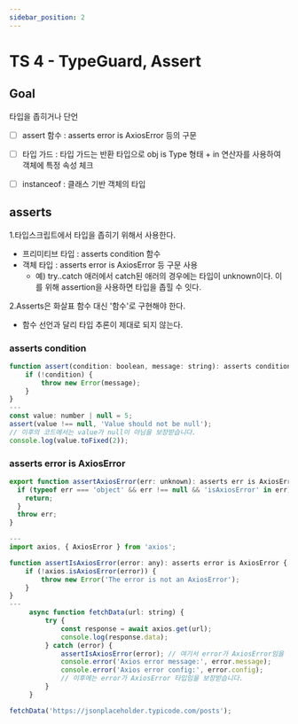 ```yaml
---
sidebar_position: 2
---
```


# TS 4 - TypeGuard, Assert  

## Goal  

타입을 좁히거나 단언  
- [ ] assert 함수 : asserts error is AxiosError 등의 구문 
- [ ] 타입 가드 : 타입 가드는 반환 타입으로 obj is Type 형태 + in 연산자를 사용하여 객체에 특정 속성 체크
- [ ] instanceof : 클래스 기반 객체의 타입 


## asserts

1.타입스크립트에서 타입을 좁히기 위해서 사용한다.  
- 프리미티브 타입 : asserts condition 함수  
- 객체 타입 : asserts error is AxiosError 등 구문 사용  
  - 예) try..catch 애러에서 catch된 애러의 경우에는 타입이 unknown이다. 이를 위해 assertion을 사용하면 타입을 좁힐 수 잇다.  

2.Asserts은 화살표 함수 대신 '함수'로 구현해야 한다.  
- 함수 선언과 달리 타입 추론이 제대로 되지 않는다.  

### asserts condition

```js
function assert(condition: boolean, message: string): asserts condition {
    if (!condition) {
        throw new Error(message);
    }
}
---
const value: number | null = 5;
assert(value !== null, 'Value should not be null');
// 이후의 코드에서는 value가 null이 아님을 보장받습니다.
console.log(value.toFixed(2));
```

### asserts error is AxiosError


```js
export function assertAxiosError(err: unknown): asserts err is AxiosError {
  if (typeof err === 'object' && err !== null && 'isAxiosError' in err) {
    return;
  }
  throw err;
}

---
import axios, { AxiosError } from 'axios';

function assertIsAxiosError(error: any): asserts error is AxiosError {
    if (!axios.isAxiosError(error)) {
        throw new Error('The error is not an AxiosError');
    }
}
---
     async function fetchData(url: string) {
         try {
             const response = await axios.get(url);
             console.log(response.data);
         } catch (error) {
             assertIsAxiosError(error); // 여기서 error가 AxiosError임을 확인
             console.error('Axios error message:', error.message);
             console.error('Axios error config:', error.config);
             // 이후에는 error가 AxiosError 타입임을 보장받습니다.
         }
     }

fetchData('https://jsonplaceholder.typicode.com/posts');
```


